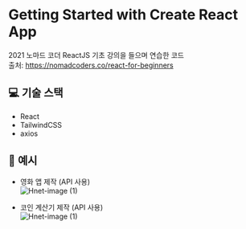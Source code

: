 # Getting Started with Create React App
2021 노마드 코더 ReactJS 기초 강의을 들으며 연습한 코드 <br/>
출처: https://nomadcoders.co/react-for-beginners

## 💻 기술 스택

- React
- TailwindCSS
- axios


## 📄 예시

- 영화 앱 제작 (API 사용) <br/>
![Hnet-image (1)](https://user-images.githubusercontent.com/81430564/145759255-f293b92b-91ff-429c-990a-869bf0f9036e.gif)

- 코인 계산기 제작 (API 사용) <br/>
![Hnet-image (1)](https://user-images.githubusercontent.com/81430564/145759949-f5ed6b11-6bac-48b5-82c1-0db186c068b2.gif)





